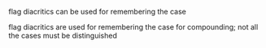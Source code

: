 



























































































































flag diacritics can be used for remembering the case 















flag diacritics are used for remembering the case for compounding; 
not all the cases must be distinguished













































